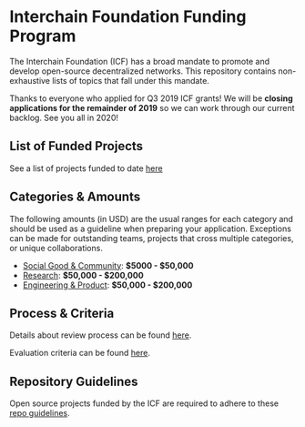 # Interchain Foundation Funding Program
  
The Interchain Foundation (ICF) has a broad mandate to promote and develop open-source decentralized networks. This repository contains non-exhaustive lists of topics that fall under this mandate.

Thanks to everyone who applied for Q3 2019 ICF grants! We will be **closing applications for the remainder of 2019** so we can work through our current backlog. See you all in 2020! 

## List of Funded Projects

See a list of projects funded to date [here](projects/)

## Categories & Amounts

The following amounts (in USD) are the usual ranges for each category and should be used as a guideline when preparing your application. Exceptions can be made for outstanding teams, projects that cross multiple categories, or unique collaborations.

- [Social Good & Community](./social_good_and_community.md): **$5000 - $50,000**
- [Research](./research.md): **$50,000 - $200,000**
- [Engineering & Product](./engineering_and_product.md): **$50,000 - $200,000**

## Process & Criteria

Details about review process can be found [here](./review_process.md).

Evaluation criteria can be found [here](./evaluation_criteria.md).

## Repository Guidelines

Open source projects funded by the ICF are required to adhere to these [repo guidelines](./repository_guidelines.md).
